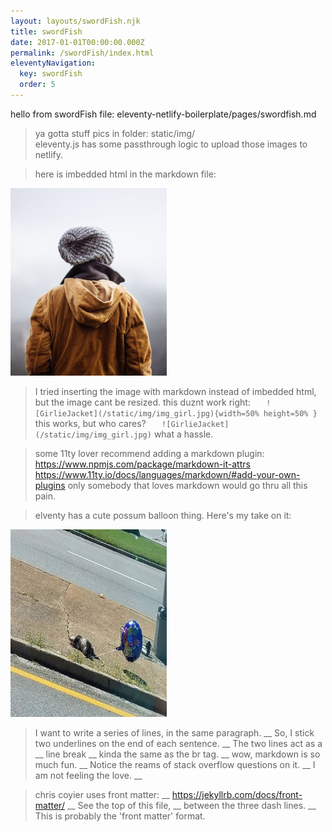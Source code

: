 ```yaml
---
layout: layouts/swordFish.njk
title: swordFish
date: 2017-01-01T00:00:00.000Z
permalink: /swordFish/index.html
eleventyNavigation:
  key: swordFish
  order: 5
---
```

hello from swordFish file: eleventy-netlify-boilerplate/pages/swordfish.md

> ya gotta stuff pics in folder: static/img/  
>eleventy.js has some passthrough logic to upload those images to netlify. 

>here is imbedded html in the markdown file:
 
<img src="../static/img/img_girl.jpg" alt="Girl in a jacket" width="250" height="300">

>I tried inserting the image with markdown instead of imbedded html,
but the image cant be resized.  this duznt work right:
 ``    ![GirlieJacket](/static/img/img_girl.jpg){width=50% height=50% } ``
this works, but who cares?  ``    ![GirlieJacket](/static/img/img_girl.jpg) ``
> what a hassle.  

> some 11ty lover recommend adding a markdown plugin: https://www.npmjs.com/package/markdown-it-attrs
https://www.11ty.io/docs/languages/markdown/#add-your-own-plugins
only somebody that loves markdown would go thru all this pain.


> elventy has a cute possum balloon thing.  Here's my take on it:
<img src="../static/img/possumBalloonRoadside.jpg" alt="PossumBalloon" width="250" height="300">

> I want to write a series of lines, in the same paragraph. __ 
So, I stick two underlines on the end of each sentence. __ 
The two lines act as a __ 
line break __ 
kinda the same as the br tag. __ 
wow, markdown is so much fun. __ 
Notice the reams of stack overflow questions on it. __ 
I am not feeling the love. __ 

> chris coyier uses front matter: __
https://jekyllrb.com/docs/front-matter/ __
See the top of this file, __
between the three dash lines.  __
This is probably the 'front matter' format.

